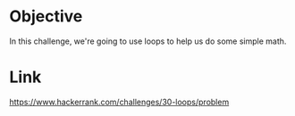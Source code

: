 # Objective
In this challenge, we're going to use loops to help us do some simple math.

# Link
https://www.hackerrank.com/challenges/30-loops/problem